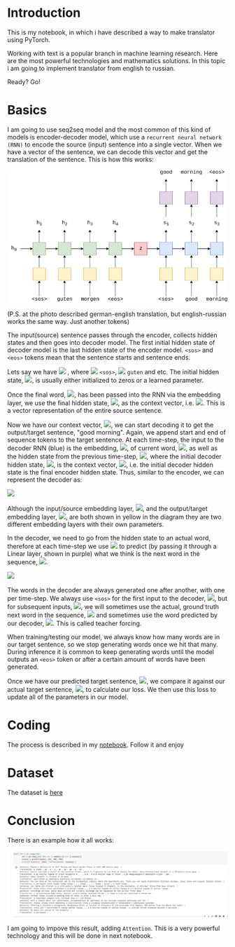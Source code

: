 # Introduction
This is my notebook, in which i have described a way to make translator using PyTorch. 

Working with text is a popular branch in machine learning research. Here are the most powerful technologies and mathematics solutions. In this topic i am going to implement translator from english to russian. 

Ready? Go!

# Basics

I am going to use seq2seq model and the most common of this kind of models is encoder-decoder model, which use a `recurrent neural network (RNN)` to encode the source (input) sentence into a single vector. When we have a vector of the sentence, we can decode this vector and get the translation of the sentence. This is how this works:

![](./img_trans/seq2seq1.png)

(P.S. at the photo described german-english translation, but english-russian works the same way. Just another tokens)

The input(source) sentence passes through the encoder, collects hidden states and then goes into decoder model. The first initial hidden state of decoder model is the last hidden state of the encoder model. `<sos>` and `<eos>` tokens mean that the sentence starts and sentence ends. 

Lets say we have <img src="https://render.githubusercontent.com/render/math?math=$X = \\{x_1, x_2, ... x_T\\}$"> , where <img src="https://render.githubusercontent.com/render/math?math=x_1 ="> `<sos>`, <img src="https://render.githubusercontent.com/render/math?math=x_2 ="> `guten` and etc. The initial hidden state, <img src="https://render.githubusercontent.com/render/math?math=h_0">, is usually either initialized to zeros or a learned parameter.

Once the final word, <img src="https://render.githubusercontent.com/render/math?math=x_T">, has been passed into the RNN via the embedding layer, we use the final hidden state, <img src="https://render.githubusercontent.com/render/math?math=h_T">, as the context vector, i.e. <img src="https://render.githubusercontent.com/render/math?math=h_T = z">. This is a vector representation of the entire source sentence.

Now we have our context vector, <img src="https://render.githubusercontent.com/render/math?math=z">, we can start decoding it to get the output/target sentence, "good morning". Again, we append start and end of sequence tokens to the target sentence. At each time-step, the input to the decoder RNN (blue) is the embedding, <img src="https://render.githubusercontent.com/render/math?math=d">, of current word, <img src="https://render.githubusercontent.com/render/math?math=d(y_t)">, as well as the hidden state from the previous time-step, <img src="https://render.githubusercontent.com/render/math?math=s_{t-1}">, where the initial decoder hidden state, <img src="https://render.githubusercontent.com/render/math?math=s_0">, is the context vector, <img src="https://render.githubusercontent.com/render/math?math=s_0 = z = h_T">, i.e. the initial decoder hidden state is the final encoder hidden state. Thus, similar to the encoder, we can represent the decoder as:

<img src="https://render.githubusercontent.com/render/math?math=s_t = DecoderRNN(d(y_t), s_{t-1})">

Although the input/source embedding layer, <img src="https://render.githubusercontent.com/render/math?math=e">, and the output/target embedding layer, <img src="https://render.githubusercontent.com/render/math?math=d">, are both shown in yellow in the diagram they are two different embedding layers with their own parameters.

In the decoder, we need to go from the hidden state to an actual word, therefore at each time-step we use <img src="https://render.githubusercontent.com/render/math?math=s_t"> to predict (by passing it through a Linear layer, shown in purple) what we think is the next word in the sequence, <img src="https://render.githubusercontent.com/render/math?math=\hat{y}_t">.

<img src="https://render.githubusercontent.com/render/math?math=\hat{y}_t = f(s_t)">

The words in the decoder are always generated one after another, with one per time-step. We always use `<sos>` for the first input to the decoder, <img src="https://render.githubusercontent.com/render/math?math=y_1">, but for subsequent inputs, <img src="https://render.githubusercontent.com/render/math?math=y_{t > 1}">, we will sometimes use the actual, ground truth next word in the sequence,  <img src="https://render.githubusercontent.com/render/math?math=y_t"> and sometimes use the word predicted by our decoder,  <img src="https://render.githubusercontent.com/render/math?math=\hat{y}_{t-1}">. This is called teacher forcing.

When training/testing our model, we always know how many words are in our target sentence, so we stop generating words once we hit that many. During inference it is common to keep generating words until the model outputs an `<eos>` token or after a certain amount of words have been generated.

Once we have our predicted target sentence,  <img src="https://render.githubusercontent.com/render/math?math=\hat{Y} ={\hat{y}_1, \hat{y}_2, ... , \hat{y}_T}">, we compare it against our actual target sentence,  <img src="https://render.githubusercontent.com/render/math?math=Y = {y_1, y_2, ... y_T}">, to calculate our loss. We then use this loss to update all of the parameters in our model.

# Coding

The process is described in my [notebook](https://github.com/DmitryIo/translation/blob/master/translator.ipynb). Follow it and enjoy

# Dataset

The dataset is [here](https://github.com/DmitryIo/translation/blob/master/translation.csv)

# Conclusion

There is an example how it all works:

![](./img_trans/photo_2020-05-30_00-31-02.jpg)

I am going to impove this result, adding `Attention`. This is a very powerful technology and this will be done in next notebook.
